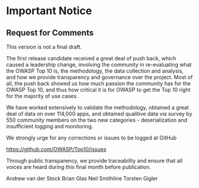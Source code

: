 # Important Notice

## Request for Comments

This version is not a final draft.

The first release candidate received a great deal of push back, which caused a leadership change, involving the community in re-evaluating what the OWASP Top 10 is, the methodology, the data collection and analysis, and how we provide transparency and governance over the project. Most of all, the push back showed us how much passion the community has for the OWASP Top 10, and thus how critical it is for OWASP to get the Top 10 right for the majority of use cases.

We have worked extensively to validate the methodology, obtained a great deal of data on over 114,000 apps, and obtained qualitive data via survey by 550 community members on the two new categories - deserialization and insufficient logging and monitoring.

We strongly urge for any corrections or issues to be logged at GitHub

https://github.com/OWASP/Top10/issues

Through public transparency, we provide traceability and ensure that all voices are heard during this final month before publication.

Andrew van der Stock
Brian Glas
Neil Smithline
Torsten Gigler

